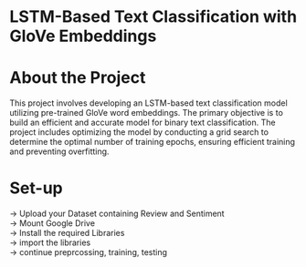 # LSTM-Based Text Classification with GloVe Embeddings
# About the Project
This project involves developing an LSTM-based text classification model utilizing pre-trained GloVe word embeddings. 
The primary objective is to build an efficient and accurate model for binary text classification.
The project includes optimizing the model by conducting a grid search to determine the optimal number of training epochs, ensuring efficient training and preventing overfitting.

# Set-up
-> Upload your Dataset containing Review and Sentiment </br>
-> Mount Google Drive </br>
-> Install the required Libraries </br>
-> import the libraries </br>
-> continue preprcossing, training, testing </br>
